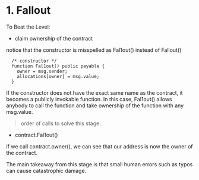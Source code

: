 # 1. Fallout

To Beat the Level: 

- claim ownership of the contract


notice that the constructor is misspelled as Fal1out() instead of Fallout()

```
  /* constructor */
  function Fal1out() public payable {
    owner = msg.sender;
    allocations[owner] = msg.value;
  }
```

If the constructor does not have the exact same name as the contract, it becomes a publicly invokable function. In this case, Fal1out() allows anybody to call the function and take ownership of the function with any msg.value.

>order of calls to solve this stage:

- contract.Fal1out()

if we call contract.owner(), we can see that our address is now the owner of the contract. 

The main takeaway from this stage is that small human errors such as typos can cause catastrophic damage. 

